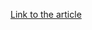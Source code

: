[Link to the article](https://www.mcafee.com/blogs/other-blogs/mcafee-labs/behind-the-captcha-a-clever-gateway-of-malware/)
